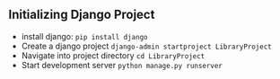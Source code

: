 ## Initializing Django Project

- install django: `pip install django`
- Create a django project `django-admin startproject LibraryProject`
- Navigate into project directory `cd LibraryProject`
- Start development server `python manage.py runserver`